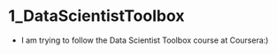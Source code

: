 1_DataScientistToolbox
======================
* I am trying to follow the Data Scientist Toolbox course at Coursera:)
